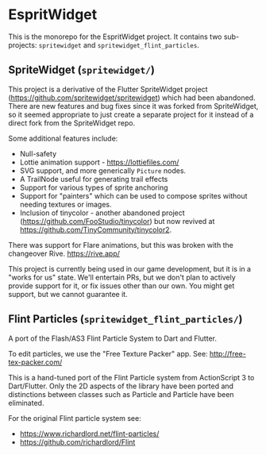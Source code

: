 # EspritWidget

This is the monorepo for the EspritWidget project. It contains
two sub-projects: `spritewidget` and `spritewidget_flint_particles`.

## SpriteWidget (`spritewidget/`)

This project is a derivative of the Flutter SpriteWidget project (https://github.com/spritewidget/spritewidget)
which had been abandoned. There are new features and bug fixes since it was forked from SpriteWidget,
so it seemed appropriate to just create a separate project for it instead of a direct
fork from the SpriteWidget repo.

Some additional features include:

- Null-safety
- Lottie animation support - https://lottiefiles.com/
- SVG support, and more generically `Picture` nodes.
- A TrailNode useful for generating trail effects
- Support for various types of sprite anchoring
- Support for "painters" which can be used to compose sprites without
  needing textures or images.
- Inclusion of tinycolor - another abandoned project (https://github.com/FooStudio/tinycolor)
  but now revived at https://github.com/TinyCommunity/tinycolor2.

There was support for Flare animations, but this was broken with the changeover Rive.
https://rive.app/

This project is currently being used in our game development, but it is in a
"works for us" state. We'll entertain PRs, but we don't plan to actively provide
support for it, or fix issues other than our own. You might get support, but we cannot
guarantee it.

## Flint Particles (`spritewidget_flint_particles/`)

A port of the Flash/AS3 Flint Particle System to Dart and Flutter.

To edit particles, we use the "Free Texture Packer" app. See: http://free-tex-packer.com/

This is a hand-tuned port of the Flint Particle system from ActionScript 3 to Dart/Flutter.
Only the 2D aspects of the library have been ported and distinctions between classes such as Particle
and Particle have been eliminated.

For the original Flint particle system see:

- https://www.richardlord.net/flint-particles/
- https://github.com/richardlord/Flint
